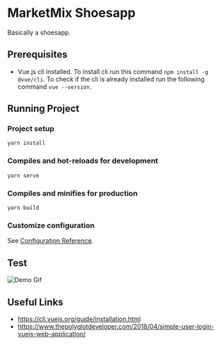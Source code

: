 # MarketMix Shoesapp

Basically a shoesapp.

## Prerequisites

- Vue.js cli installed. To install cli run this command `npm install -g @vue/cli`. To check if the cli is already installed run the following command `vue --version`.

## Running Project

### Project setup

```
yarn install
```

### Compiles and hot-reloads for development

```
yarn serve
```

### Compiles and minifies for production

```
yarn build
```

### Customize configuration

See [Configuration Reference](https://cli.vuejs.org/config/).

## Test

![Demo Gif](/images/demo.gif)

## Useful Links

- https://cli.vuejs.org/guide/installation.html
- https://www.thepolyglotdeveloper.com/2018/04/simple-user-login-vuejs-web-application/
